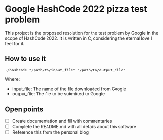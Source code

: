 # Google HashCode 2022 pizza test problem

This project is the proposed resolution for the test problem by Google in the scope of HashCode 2022.
It is written in C, considering the eternal love I feel for it.

## How to use it
```shell
./hashcode "/path/to/input_file" "/path/to/output_file" 
```

Where:
* input_file: The name of the file downloaded from Google
* output_file: The file to be submitted to Google

## Open points
- [ ] Create documentation and fill with commentaries
- [ ] Complete the README.md with all details about this software
- [ ] Reference this from the personal blog
